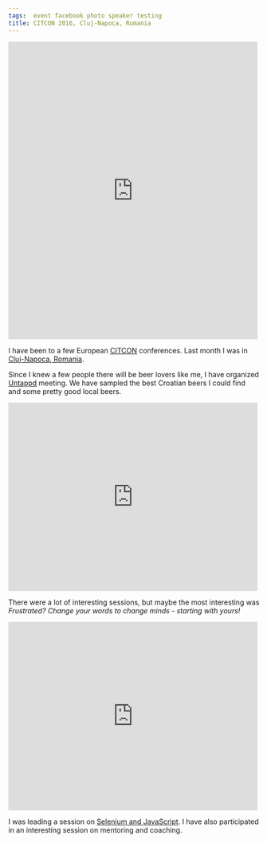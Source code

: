 ```yaml
---
tags:  event facebook photo speaker testing
title: CITCON 2016, Cluj-Napoca, Romania
---
```

<iframe src="https://www.facebook.com/plugins/post.php?href=https%3A%2F%2Fwww.facebook.com%2Fmedia%2Fset%2F%3Fset%3Da.10154119991412290.1073741862.735252289%26type%3D3&width=500" width="500" height="597" style="border:none;overflow:hidden" scrolling="no" frameborder="0" allowTransparency="true"></iframe>

I have been to a few European [CITCON](http://citconf.com/) conferences. Last month I was in [Cluj-Napoca, Romania](http://citconf.com/archive/cluj2016/).

Since I knew a few people there will be beer lovers like me, I have organized [Untappd](https://untappd.com/) meeting. We have sampled the best Croatian beers I could find and some pretty good local beers.

<iframe src="https://www.facebook.com/plugins/post.php?href=https%3A%2F%2Fwww.facebook.com%2Fphoto.php%3Ffbid%3D10154119991477290%26set%3Da.10154119991412290.1073741862.735252289%26type%3D3&width=500" width="500" height="378" style="border:none;overflow:hidden" scrolling="no" frameborder="0" allowTransparency="true"></iframe>

There were a lot of interesting sessions, but maybe the most interesting was *Frustrated? Change your words to change minds - starting with yours!*

<iframe src="https://www.facebook.com/plugins/post.php?href=https%3A%2F%2Fwww.facebook.com%2Fphoto.php%3Ffbid%3D10154119996317290%26set%3Da.10154119991412290.1073741862.735252289%26type%3D3&width=500" width="500" height="378" style="border:none;overflow:hidden" scrolling="no" frameborder="0" allowTransparency="true"></iframe>

I was leading a session on [Selenium and JavaScript](/javascript-selenium). I have also participated in an interesting session on mentoring and coaching.

